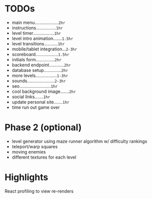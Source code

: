 # TODOs

- main menu...................`2hr`
- instructions................`1hr`
- level timer.................`1hr`
- level intro animation.......`1.5hr`
- level transitions...........`1hr`
- mobile/tablet integration...`2-3hr`
- scoreboard..................`1.5hr`
- initials form...............`2hr`
- backend endpoint............`2hr`
- database setup..............`2hr`
- more levels.................`1-3hr`
- sounds......................`2-3hr`
- seo.........................`1hr`
- cool background image.......`2hr`
- social links.......`1hr`
- update personal site.......`1hr`
- time run out game over


# Phase 2 (optional)

- level generator using maze runner algorithm w/ difficulty rankings
- teleport/warp squares
- moving enemies
- different textures for each level

# Highlights

React profiling to view re-renders
